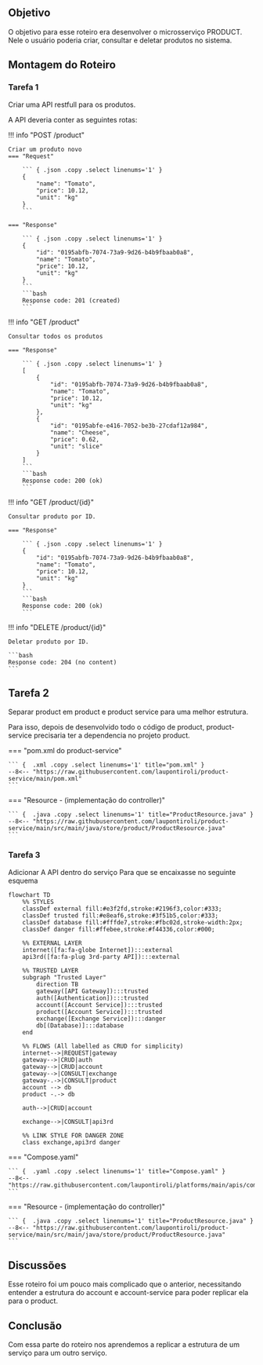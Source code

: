 ## Objetivo

O objetivo para esse roteiro era desenvolver o microsserviço PRODUCT. Nele o usuário poderia criar, consultar e deletar produtos no sistema.
## Montagem do Roteiro


### Tarefa 1

Criar uma API restfull para os produtos.

A API deveria conter as seguintes rotas: 

!!! info "POST /product"

    Criar um produto novo
    === "Request"

        ``` { .json .copy .select linenums='1' }
        {
            "name": "Tomato",
            "price": 10.12,
            "unit": "kg"
        }
        ```

    === "Response"

        ``` { .json .copy .select linenums='1' }
        {
            "id": "0195abfb-7074-73a9-9d26-b4b9fbaab0a8",
            "name": "Tomato",
            "price": 10.12,
            "unit": "kg"
        }
        ```
        ```bash
        Response code: 201 (created)
        ```

!!! info "GET /product"

    Consultar todos os produtos

    === "Response"

        ``` { .json .copy .select linenums='1' }
        [
            {
                "id": "0195abfb-7074-73a9-9d26-b4b9fbaab0a8",
                "name": "Tomato",
                "price": 10.12,
                "unit": "kg"
            },
            {
                "id": "0195abfe-e416-7052-be3b-27cdaf12a984",
                "name": "Cheese",
                "price": 0.62,
                "unit": "slice"
            }
        ]
        ```
        ```bash
        Response code: 200 (ok)
        ```

!!! info "GET /product/{id}"

    Consultar produto por ID.

    === "Response"

        ``` { .json .copy .select linenums='1' }
        {
            "id": "0195abfb-7074-73a9-9d26-b4b9fbaab0a8",
            "name": "Tomato",
            "price": 10.12,
            "unit": "kg"
        }
        ```
        ```bash
        Response code: 200 (ok)
        ```

!!! info "DELETE /product/{id}"

    Deletar produto por ID.

    ```bash
    Response code: 204 (no content)
    ```


## Tarefa 2 

Separar product em product e product service para uma melhor estrutura. 

Para isso, depois de desenvolvido todo o código de product, product-service precisaria ter a dependencia no projeto product. 

=== "pom.xml do product-service"

    ``` {  .xml .copy .select linenums='1' title="pom.xml" }
    --8<-- "https://raw.githubusercontent.com/laupontiroli/product-service/main/pom.xml"
    ```

=== "Resource - (implementação do controller)"

    ``` {  .java .copy .select linenums='1' title="ProductResource.java" }
    --8<-- "https://raw.githubusercontent.com/laupontiroli/product-service/main/src/main/java/store/product/ProductResource.java"
    ```
### Tarefa 3

Adicionar A API dentro do serviço Para que se encaixasse no seguinte esquema



```mermaid
flowchart TD
    %% STYLES
    classDef external fill:#e3f2fd,stroke:#2196f3,color:#333;
    classDef trusted fill:#e8eaf6,stroke:#3f51b5,color:#333;
    classDef database fill:#fffde7,stroke:#fbc02d,stroke-width:2px;
    classDef danger fill:#ffebee,stroke:#f44336,color:#000;

    %% EXTERNAL LAYER
    internet([fa:fa-globe Internet]):::external
    api3rd([fa:fa-plug 3rd-party API]):::external

    %% TRUSTED LAYER
    subgraph "Trusted Layer"
        direction TB
        gateway([API Gateway]):::trusted
        auth([Authentication]):::trusted
        account([Account Service]):::trusted
        product([Account Service]):::trusted
        exchange([Exchange Service]):::danger
        db[(Database)]:::database
    end

    %% FLOWS (All labelled as CRUD for simplicity)
    internet-->|REQUEST|gateway
    gateway-->|CRUD|auth
    gateway-->|CRUD|account
    gateway-->|CONSULT|exchange
    gateway-.->|CONSULT|product
    account --> db
    product -.-> db

    auth-->|CRUD|account

    exchange-->|CONSULT|api3rd

    %% LINK STYLE FOR DANGER ZONE
    class exchange,api3rd danger

```

=== "Compose.yaml"

    ``` {  .yaml .copy .select linenums='1' title="Compose.yaml" }
    --8<-- "https://raw.githubusercontent.com/laupontiroli/platforms/main/apis/compose.yaml"
    ```

=== "Resource - (implementação do controller)"

    ``` {  .java .copy .select linenums='1' title="ProductResource.java" }
    --8<-- "https://raw.githubusercontent.com/laupontiroli/product-service/main/src/main/java/store/product/ProductResource.java"
    ```


## Discussões

Esse roteiro foi um pouco mais complicado que o anterior, necessitando entender a estrutura do account e account-service para poder replicar ela para o product. 

## Conclusão

Com essa parte do roteiro nos aprendemos a replicar a estrutura de um serviço para um outro serviço. 
